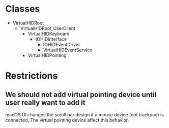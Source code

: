 # Classes

* VirtualHIDRoot
  * VirtualHIDRoot_UserClient
    * VirtualHIDKeyboard
      * IOHIDInterface
        * IOHIDEventDriver
        * VirtualHIDEventService
    * VirtualHIDPointing

# Restrictions

## We should not add virtual pointing device until user really want to add it

macOS UI changes the scroll bar design if a mouse device (not trackpad) is connected.
The virtual pointing device affect this behavior.
